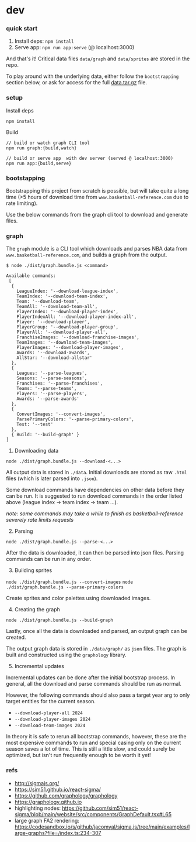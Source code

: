 # dev

### quick start

1. Install deps: `npm install`
2. Serve app: `npm run app:serve` (@ localhost:3000)

And that's it! Critical data files `data/graph` and `data/sprites` are stored in the repo. 

To play around with the underlying data, either follow the `bootstrapping` section below, or ask for access for the full [data.tar.gz](https://drive.google.com/file/d/1At8X417yNU_yd8B51iJHZRBThLHNBB7U/view?usp=drive_link) file.

### setup

Install deps

```
npm install
```

Build

```
// build or watch graph CLI tool
npm run graph:{build,watch}

// build or serve app  with dev server (served @ localhost:3000)
npm run app:{build,serve}
```

### bootstapping

Bootstrapping this project from scratch is possible, but will take quite a long time (>5 hours of download time from `www.basketball-reference.com` due to rate limiting).

Use the below commands from the graph cli tool to download and generate files. 

### graph

The `graph` module is a CLI tool which downloads and parses NBA data from `www.basketball-reference.com`, and builds a graph from the output. 

```
$ node ./dist/graph.bundle.js <command>

Available commands:
 [
  {
    LeagueIndex: '--download-league-index',
    TeamIndex: '--download-team-index',
    Team: '--download-team',
    TeamAll: '--download-team-all',
    PlayerIndex: '--download-player-index',
    PlayerIndexAll: '--download-player-index-all',
    Player: '--download-player',
    PlayerGroup: '--download-player-group',
    PlayerAll: '--download-player-all',
    FranchiseImages: '--download-franchise-images',
    TeamImages: '--download-team-images',
    PlayerImages: '--download-player-images',
    Awards: '--download-awards',
    AllStar: '--download-allstar'
  },
  {
    Leagues: '--parse-leagues',
    Seasons: '--parse-seasons',
    Franchises: '--parse-franchises',
    Teams: '--parse-teams',
    Players: '--parse-players',
    Awards: '--parse-awards'
  },
  {
    ConvertImages: '--convert-images',
    ParsePrimaryColors: '--parse-primary-colors',
    Test: '--test'
  },
  { Build: '--build-graph' }
]
```

1. Downloading data

`node ./dist/graph.bundle.js --download-<...>`

All output data is stored in `./data`. Initial downloads are stored as raw `.html` files (which is later parsed into `.json`).

Some download commands have dependencies on other data before they can be run. It is suggested to run download commands in the order listed above (league index -> team index -> team ...).

_note: some commands may take a while to finish as basketball-reference severely rate limits requests_

2. Parsing

`node ./dist/graph.bundle.js --parse-<...>`

After the data is downloaded, it can then be parsed into json files. Parsing commands can be run in any order.

3. Building sprites

`node ./dist/graph.bundle.js --convert-images`
`node ./dist/graph.bundle.js --parse-primary-colors`

Create sprites and color palettes using downloaded images.

4. Creating the graph

`node ./dist/graph.bundle.js --build-graph`

Lastly, once all the data is downloaded and parsed, an output graph can be created.

The output graph data is stored in `./data/graph/` as `json` files. The graph is built and constructed using the `graphology` library.

5. Incremental updates

Incremental updates can be done after the initial bootstrap process. In general, all the download and parse commands should be run as normal. 

However, the following commands should also pass a target year arg to only target entities for the current season.

* `--download-player-all 2024`
* `--download-player-images 2024`
* `--download-team-images 2024`

In theory it is safe to rerun all bootstrap commands, however, these are the most expensive commands to run and special casing only on the current season saves a lot of time. This is still a little slow, and could surely be optimized, but isn't run frequently enough to be worth it yet!

### refs
* http://sigmajs.org/
* https://sim51.github.io/react-sigma/
* https://github.com/graphology/graphology
* https://graphology.github.io
* highlighting nodes: https://github.com/sim51/react-sigma/blob/main/website/src/components/GraphDefault.tsx#L65
* large graph FA2 rendering: https://codesandbox.io/s/github/jacomyal/sigma.js/tree/main/examples/large-graphs?file=/index.ts:234-307
